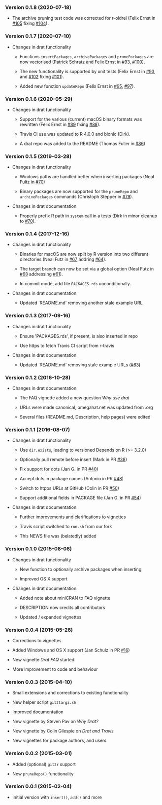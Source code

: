 ### Version 0.1.8 (2020-07-18)

-   The archive pruning test code was corrected for r-oldrel (Felix
    Ernst in [\#105](https://github.com/eddelbuettel/drat/pull/105)
    fixing [\#104](https://github.com/eddelbuettel/drat/issues/104)).

### Version 0.1.7 (2020-07-10)

-   Changes in drat functionality

    -   Functions `insertPackages`, `archivePackages` and
        `prunePackages` are now vectorised (Patrick Schratz and Felix
        Ernst in [\#93](https://github.com/eddelbuettel/drat/pull/93),
        [\#100](https://github.com/eddelbuettel/drat/pull/100)).

    -   The new functionality is supported by unit tests (Felix Ernst in
        [\#93](https://github.com/eddelbuettel/drat/pull/93), and
        [\#102](https://github.com/eddelbuettel/drat/pull/102) fixing
        [\#101](https://github.com/eddelbuettel/drat/issues/101)).

    -   Added new function `updateRepo` (Felix Ernst in
        [\#95](https://github.com/eddelbuettel/drat/pull/95),
        [\#97](https://github.com/eddelbuettel/drat/pull/97)).

### Version 0.1.6 (2020-05-29)

-   Changes in drat functionality

    -   Support for the various (current) macOS binary formats was
        rewritten (Felix Ernst in
        [\#89](https://github.com/eddelbuettel/drat/pull/89) fixing
        [\#88](https://github.com/eddelbuettel/drat/issues/88)).

    -   Travis CI use was updated to R 4.0.0 and bionic (Dirk).

    -   A drat repo was added to the README (Thomas Fuller in
        [\#86](https://github.com/eddelbuettel/drat/pull/86))

### Version 0.1.5 (2019-03-28)

-   Changes in drat functionality

    -   Windows paths are handled better when inserting packages (Neal
        Fultz in [\#70](https://github.com/eddelbuettel/drat/pull/70))

    -   Binary packages are now supported for the `pruneRepo` and
        `archivePackages` commands (Christoph Stepper in
        [\#79](https://github.com/eddelbuettel/drat/pull/79)).

-   Changes in drat documentation

    -   Properly prefix R path in `system` call in a tests (Dirk in
        minor cleanup to
        [\#70](https://github.com/eddelbuettel/drat/pull/70)).

### Version 0.1.4 (2017-12-16)

-   Changes in drat functionality

    -   Binaries for macOS are now split by R version into two different
        directories (Neal Futz in
        [\#67](https://github.com/eddelbuettel/drat/pull/67) addring
        [\#64](https://github.com/eddelbuettel/drat/issues/64)).

    -   The target branch can now be set via a global option (Neal Futz
        in [\#68](https://github.com/eddelbuettel/drat/pull/68)
        addressing
        [\#61](https://github.com/eddelbuettel/drat/issues/61)).

    -   In commit mode, add file `PACKAGES.rds` unconditionally.

-   Changes in drat documentation

    -   Updated \'README.md\' removing another stale example URL

### Version 0.1.3 (2017-09-16)

-   Changes in drat functionality

    -   Ensure \'PACKAGES.rds\', if present, is also inserted in repo

    -   Use https to fetch Travis CI script from r-travis

-   Changes in drat documentation

    -   Updated \'README.md\' removing stale example URLs
        ([\#63](https://github.com/eddelbuettel/drat/pull/63))

### Version 0.1.2 (2016-10-28)

-   Changes in drat documentation

    -   The FAQ vignette added a new question *Why use drat*

    -   URLs were made canonical, omegahat.net was updated from .org

    -   Several files (README.md, Description, help pages) were edited

### Version 0.1.1 (2016-08-07)

-   Changes in drat functionality

    -   Use `dir.exists`, leading to versioned Depends on R (\>= 3.2.0)

    -   Optionally pull remote before insert (Mark in PR
        [\#38](https://github.com/eddelbuettel/drat/pull/38))

    -   Fix support for dots (Jan G. in PR
        [\#40](https://github.com/eddelbuettel/drat/pull/40))

    -   Accept dots in package names (Antonio in PR
        [\#48](https://github.com/eddelbuettel/drat/pull/48))

    -   Switch to htpps URLs at GitHub (Colin in PR
        [\#50](https://github.com/eddelbuettel/drat/pull/50))

    -   Support additional fields in PACKAGE file (Jan G. in PR
        [\#54](https://github.com/eddelbuettel/drat/pull/54))

-   Changes in drat documentation

    -   Further improvements and clarifications to vignettes

    -   Travis script switched to `run.sh` from our fork

    -   This NEWS file was (belatedly) added

### Version 0.1.0 (2015-08-08)

-   Changes in drat functionality

    -   New function to optionally archive packages when inserting

    -   Improved OS X support

-   Changes in drat documentation

    -   Added note about miniCRAN to FAQ vignette

    -   DESCRIPTION now credits all contributors

    -   Updated / expanded vignettes

### Version 0.0.4 (2015-05-26)

-   Corrections to vignettes

-   Added Windows and OS X support (Jan Schulz in PR
    [\#16](https://github.com/eddelbuettel/drat/pull/16))

-   New vignette *Drat FAQ* started

-   More improvement to code and behaviour

### Version 0.0.3 (2015-04-10)

-   Small extensions and corrections to existing functionality

-   New helper script `git2targz.sh`

-   Improved documentation

-   New vignette by Steven Pav on *Why Drat?*

-   New vignette by Colin Gilespie on *Drat and Travis*

-   New vignettes for package authors, and users

### Version 0.0.2 (2015-03-01)

-   Added (optional) `git2r` support

-   New `pruneRepo()` functionality

### Version 0.0.1 (2015-02-04)

-   Initial version with `insert()`, `add()` and more
